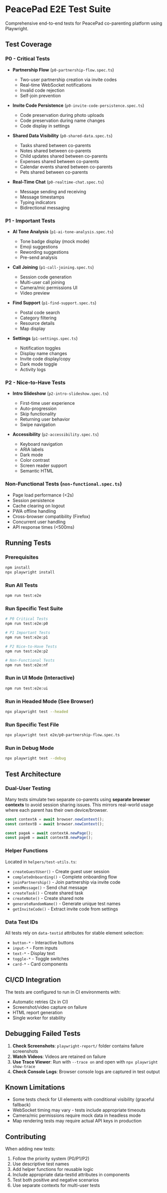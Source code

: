 # PeacePad E2E Test Suite

Comprehensive end-to-end tests for PeacePad co-parenting platform using Playwright.

## Test Coverage

### P0 - Critical Tests
- **Partnership Flow** (`p0-partnership-flow.spec.ts`)
  - Two-user partnership creation via invite codes
  - Real-time WebSocket notifications
  - Invalid code rejection
  - Self-join prevention
  
- **Invite Code Persistence** (`p0-invite-code-persistence.spec.ts`)
  - Code preservation during photo uploads
  - Code preservation during name changes
  - Code display in settings

- **Shared Data Visibility** (`p0-shared-data.spec.ts`)
  - Tasks shared between co-parents
  - Notes shared between co-parents
  - Child updates shared between co-parents
  - Expenses shared between co-parents
  - Calendar events shared between co-parents
  - Pets shared between co-parents

- **Real-Time Chat** (`p0-realtime-chat.spec.ts`)
  - Message sending and receiving
  - Message timestamps
  - Typing indicators
  - Bidirectional messaging

### P1 - Important Tests
- **AI Tone Analysis** (`p1-ai-tone-analysis.spec.ts`)
  - Tone badge display (mock mode)
  - Emoji suggestions
  - Rewording suggestions
  - Pre-send analysis

- **Call Joining** (`p1-call-joining.spec.ts`)
  - Session code generation
  - Multi-user call joining
  - Camera/mic permissions UI
  - Video preview

- **Find Support** (`p1-find-support.spec.ts`)
  - Postal code search
  - Category filtering
  - Resource details
  - Map display

- **Settings** (`p1-settings.spec.ts`)
  - Notification toggles
  - Display name changes
  - Invite code display/copy
  - Dark mode toggle
  - Activity logs

### P2 - Nice-to-Have Tests
- **Intro Slideshow** (`p2-intro-slideshow.spec.ts`)
  - First-time user experience
  - Auto-progression
  - Skip functionality
  - Returning user behavior
  - Swipe navigation

- **Accessibility** (`p2-accessibility.spec.ts`)
  - Keyboard navigation
  - ARIA labels
  - Dark mode
  - Color contrast
  - Screen reader support
  - Semantic HTML

### Non-Functional Tests (`non-functional.spec.ts`)
- Page load performance (<2s)
- Session persistence
- Cache clearing on logout
- PWA offline handling
- Cross-browser compatibility (Firefox)
- Concurrent user handling
- API response times (<500ms)

## Running Tests

### Prerequisites
```bash
npm install
npx playwright install
```

### Run All Tests
```bash
npm run test:e2e
```

### Run Specific Test Suite
```bash
# P0 Critical Tests
npm run test:e2e:p0

# P1 Important Tests
npm run test:e2e:p1

# P2 Nice-to-Have Tests
npm run test:e2e:p2

# Non-Functional Tests
npm run test:e2e:nf
```

### Run in UI Mode (Interactive)
```bash
npm run test:e2e:ui
```

### Run in Headed Mode (See Browser)
```bash
npx playwright test --headed
```

### Run Specific Test File
```bash
npx playwright test e2e/p0-partnership-flow.spec.ts
```

### Run in Debug Mode
```bash
npx playwright test --debug
```

## Test Architecture

### Dual-User Testing
Many tests simulate two separate co-parents using **separate browser contexts** to avoid session sharing issues. This mirrors real-world usage where each parent has their own device/browser.

```typescript
const contextA = await browser.newContext();
const contextB = await browser.newContext();

const pageA = await contextA.newPage();
const pageB = await contextB.newPage();
```

### Helper Functions
Located in `helpers/test-utils.ts`:
- `createGuestUser()` - Create guest user session
- `completeOnboarding()` - Complete onboarding flow
- `joinPartnership()` - Join partnership via invite code
- `sendMessage()` - Send chat message
- `createTask()` - Create shared task
- `createNote()` - Create shared note
- `generateRandomName()` - Generate unique test names
- `getInviteCode()` - Extract invite code from settings

### Data Test IDs
All tests rely on `data-testid` attributes for stable element selection:
- `button-*` - Interactive buttons
- `input-*` - Form inputs
- `text-*` - Display text
- `toggle-*` - Toggle switches
- `card-*` - Card components

## CI/CD Integration

The tests are configured to run in CI environments with:
- Automatic retries (2x in CI)
- Screenshot/video capture on failure
- HTML report generation
- Single worker for stability

## Debugging Failed Tests

1. **Check Screenshots**: `playwright-report/` folder contains failure screenshots
2. **Watch Videos**: Videos are retained on failure
3. **Use Trace Viewer**: Run with `--trace on` and open with `npx playwright show-trace`
4. **Check Console Logs**: Browser console logs are captured in test output

## Known Limitations

- Some tests check for UI elements with conditional visibility (graceful fallback)
- WebSocket timing may vary - tests include appropriate timeouts
- Camera/mic permissions require mock data in headless mode
- Map rendering tests may require actual API keys in production

## Contributing

When adding new tests:
1. Follow the priority system (P0/P1/P2)
2. Use descriptive test names
3. Add helper functions for reusable logic
4. Include appropriate data-testid attributes in components
5. Test both positive and negative scenarios
6. Use separate contexts for multi-user tests
